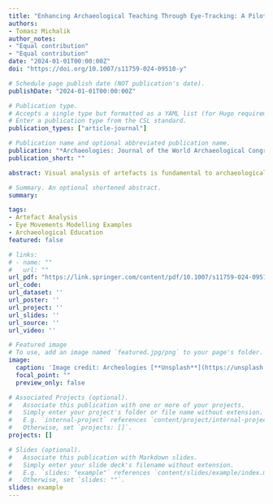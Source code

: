 ```yaml
---
title: "Enhancing Archaeological Teaching Through Eye-Tracking: A Pilot Study on Eye Movement Modelling Examples and Teaching Artefact Analysis"
authors:
- Tomasz Michalik
author_notes:
- "Equal contribution"
- "Equal contribution"
date: "2024-01-01T00:00:00Z"
doi: "https://doi.org/10.1007/s11759-024-09510-y"

# Schedule page publish date (NOT publication's date).
publishDate: "2024-01-01T00:00:00Z"

# Publication type.
# Accepts a single type but formatted as a YAML list (for Hugo requirements).
# Enter a publication type from the CSL standard.
publication_types: ["article-journal"]

# Publication name and optional abbreviated publication name.
publication: "*Archaeologies: Journal of the World Archaeological Congress*"
publication_short: ""

abstract: Visual analysis of artefacts is fundamental to archaeological research. However, learning and teaching the methods of artefact analysis can be challenging, since it is cognitively demanding to observe and explain how visual processing works. This paper addresses this challenge and evaluates eye movement modelling examples, a newly adopted method for teaching visual analysis of artefacts. Educational materials containing recordings of eye movements of experts analysing artefacts have been shown to be beneficial to students. As a consequence, they may boost the accessibility of archaeological knowledge, both for in-class and remote education.

# Summary. An optional shortened abstract.
summary:

tags:
- Artefact Analysis
- Eye Movements Modelling Examples
- Archaeological Education
featured: false

# links:
# - name: ""
#   url: ""
url_pdf: "https://link.springer.com/content/pdf/10.1007/s11759-024-09510-y.pdf"
url_code: 
url_dataset: ''
url_poster: ''
url_project: ''
url_slides: ''
url_source: ''
url_video: ''

# Featured image
# To use, add an image named `featured.jpg/png` to your page's folder. 
image:
  caption: 'Image credit: Archeologies [**Unsplash**](https://unsplash.com/photos/jdD8gXaTZsc)'
  focal_point: ""
  preview_only: false

# Associated Projects (optional).
#   Associate this publication with one or more of your projects.
#   Simply enter your project's folder or file name without extension.
#   E.g. `internal-project` references `content/project/internal-project/index.md`.
#   Otherwise, set `projects: []`.
projects: []

# Slides (optional).
#   Associate this publication with Markdown slides.
#   Simply enter your slide deck's filename without extension.
#   E.g. `slides: "example"` references `content/slides/example/index.md`.
#   Otherwise, set `slides: ""`.
slides: example
---
```

